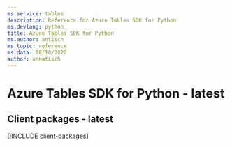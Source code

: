 ```yaml
---
ms.service: tables
description: Reference for Azure Tables SDK for Python
ms.devlang: python
title: Azure Tables SDK for Python
ms.author: antisch
ms.topic: reference
ms.data: 08/18/2022
author: annatisch
---
```

# Azure Tables SDK for Python - latest

## Client packages - latest
[!INCLUDE [client-packages](tables-client-index.md)]